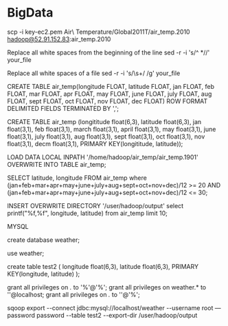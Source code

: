# BigData


scp -i key-ec2.pem Air\ Temperature/Global2011T/air_temp.2010 hadoop@52.91.152.83:air_temp.2010

Replace all white spaces from the beginning of the line
sed -r -i 's/^ *//' your_file

Replace all white spaces of a file
sed -r -i 's/\s+/ /g' your_file

CREATE TABLE air_temp(longitude FLOAT, latitude FLOAT, jan FLOAT, feb FLOAT, mar FLOAT, apr FLOAT, may FLOAT, june FLOAT, july FLOAT, aug FLOAT, sept FLOAT, oct FLOAT, nov FLOAT, dec FLOAT) ROW FORMAT DELIMITED FIELDS TERMINATED BY ','; 

CREATE TABLE air_temp (longititude float(6,3), latitude float(6,3), jan float(3,1), feb float(3,1), march float(3,1), april float(3,1), may float(3,1), june float(3,1), july float(3,1), aug float(3,1), sept float(3,1), oct float(3,1), nov float(3,1), decm float(3,1), PRIMARY KEY(longititude, latitude));

LOAD DATA LOCAL INPATH '/home/hadoop/air_temp/air_temp.1901' OVERWRITE INTO TABLE air_temp; 

SELECT latitude, longitude FROM air_temp where (jan+feb+mar+apr+may+june+july+aug+sept+oct+nov+dec)/12 >= 20 AND (jan+feb+mar+apr+may+june+july+aug+sept+oct+nov+dec)/12 <= 30;

INSERT OVERWRITE DIRECTORY '/user/hadoop/output' select printf("%f,%f", longitude, latitude) from air_temp limit 10;

MYSQL

create database weather;

use weather;

create table test2 (
longitude float(6,3),
latitude float(6,3),
PRIMARY KEY(longitude, latitude)
);

grant all privileges on *.* to '%'@'%';
grant all privileges on weather.* to ''@localhost;
 grant all privileges on *.* to ''@'%';

sqoop export --connect jdbc:mysql://localhost/weather --username root —password password --table test2 --export-dir /user/hadoop/output
